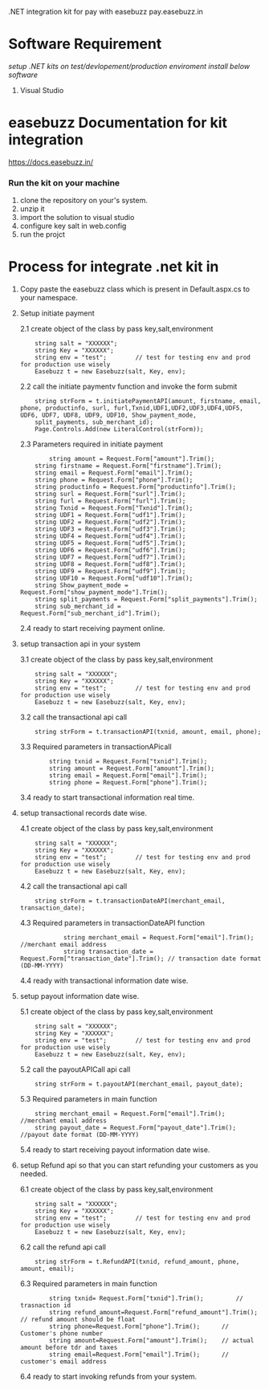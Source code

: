 
.NET integration kit for pay with easebuzz pay.easebuzz.in

# Software Requirement
*setup .NET kits on test/devlopement/production enviroment install below software*

1. Visual Studio

# easebuzz Documentation for kit integration
https://docs.easebuzz.in/


### Run the kit on your machine
1. clone the repository on your's system.
2. unzip it
3. import the solution to visual studio
4. configure key salt in web.config
5. run the projct


# Process for integrate .net kit in <Your Project>

1. Copy paste the easebuzz class which is present in Default.aspx.cs to your namespace.
2.  Setup initiate payment 

	2.1 create object of the class by pass key,salt,environment
	```
		string salt = "XXXXXX";
		string Key = "XXXXXX";
		string env = "test";		// test for testing env and prod for production use wisely
		Easebuzz t = new Easebuzz(salt, Key, env);
	````
	2.2 call the initiate paymentv function and invoke the form submit
	```
		string strForm = t.initiatePaymentAPI(amount, firstname, email, phone, productinfo, surl, furl,Txnid,UDF1,UDF2,UDF3,UDF4,UDF5, UDF6, UDF7, UDF8, UDF9, UDF10, Show_payment_mode,   
		split_payments, sub_merchant_id);
    	Page.Controls.Add(new LiteralControl(strForm));
    ```
    2.3 Parameters required in initiate payment
    ```
    		string amount = Request.Form["amount"].Trim();
		string firstname = Request.Form["firstname"].Trim();
		string email = Request.Form["email"].Trim();
		string phone = Request.Form["phone"].Trim();
		string productinfo = Request.Form["productinfo"].Trim();
		string surl = Request.Form["surl"].Trim();
		string furl = Request.Form["furl"].Trim();
		string Txnid = Request.Form["Txnid"].Trim();
		string UDF1 = Request.Form["udf1"].Trim();
		string UDF2 = Request.Form["udf2"].Trim();
		string UDF3 = Request.Form["udf3"].Trim();
		string UDF4 = Request.Form["udf4"].Trim();
		string UDF5 = Request.Form["udf5"].Trim();
		string UDF6 = Request.Form["udf6"].Trim();
		string UDF7 = Request.Form["udf7"].Trim();
		string UDF8 = Request.Form["udf8"].Trim();
		string UDF9 = Request.Form["udf9"].Trim();
		string UDF10 = Request.Form["udf10"].Trim();
		string Show_payment_mode = Request.Form["show_payment_mode"].Trim();
		string split_payments = Request.Form["split_payments"].Trim();
		string sub_merchant_id = Request.Form["sub_merchant_id"].Trim();

	```
	2.4 ready to start receiving payment online.

3. setup transaction api in your system
	
	3.1 create object of the class by pass key,salt,environment
	```
		string salt = "XXXXXX";
		string Key = "XXXXXX";
		string env = "test";		// test for testing env and prod for production use wisely
		Easebuzz t = new Easebuzz(salt, Key, env);
	````	
	3.2 call the transactional api call 
	```
		string strForm = t.transactionAPI(txnid, amount, email, phone);
	```
	3.3 Required parameters in transactionAPicall 
	```
			string txnid = Request.Form["txnid"].Trim();
			string amount = Request.Form["amount"].Trim();
			string email = Request.Form["email"].Trim();
			string phone = Request.Form["phone"].Trim();
	```
	3.4 ready to start  transactional information real time.
	
4. setup transactional records date wise.

	4.1 create object of the class by pass key,salt,environment
	```
		string salt = "XXXXXX";
		string Key = "XXXXXX";
		string env = "test";		// test for testing env and prod for production use wisely
		Easebuzz t = new Easebuzz(salt, Key, env);
	````	
	4.2 call the transactional api call 
	```
		string strForm = t.transactionDateAPI(merchant_email, transaction_date);
	```
	4.3 Required parameters in transactionDateAPI function
	```
	   			string merchant_email = Request.Form["email"].Trim();	//merchant email address 
	   			string transaction_date = Request.Form["transaction_date"].Trim(); // transaction date format (DD-MM-YYYY)
	```
	4.4 ready with transactional information date wise.

5. setup payout information date wise.

	5.1 create object of the class by pass key,salt,environment
	```
		string salt = "XXXXXX";
		string Key = "XXXXXX";
		string env = "test";		// test for testing env and prod for production use wisely
		Easebuzz t = new Easebuzz(salt, Key, env);
	````	
	5.2 call the payoutAPICall api call 
	```
		string strForm = t.payoutAPI(merchant_email, payout_date);
	```
	5.3 Required parameters in main function
	```
	    string merchant_email = Request.Form["email"].Trim();	//merchant email address 
        string payout_date = Request.Form["payout_date"].Trim();	//payout date format (DD-MM-YYYY)
    ```
	5.4 ready to start receiving payout information date wise.

6. setup Refund api so that you can start refunding your customers as you needed.

	6.1 create object of the class by pass key,salt,environment
	```
		string salt = "XXXXXX";
		string Key = "XXXXXX";
		string env = "test";		// test for testing env and prod for production use wisely
		Easebuzz t = new Easebuzz(salt, Key, env);		
	````	
	6.2 call the refund api call 
	```
		string strForm = t.RefundAPI(txnid, refund_amount, phone, amount, email);
	```
	6.3 Required parameters in main function
	```
	    	string txnid= Request.Form["txnid"].Trim();			// trasnaction id 
			string refund_amount=Request.Form["refund_amount"].Trim();	// refund amount should be float
			string phone=Request.Form["phone"].Trim();		// Customer's phone number
			string amount=Request.Form["amount"].Trim();	// actual amount before tdr and taxes
			string email=Request.Form["email"].Trim();		// customer's email address
    ```
	6.4 ready to start invoking refunds from your system.
